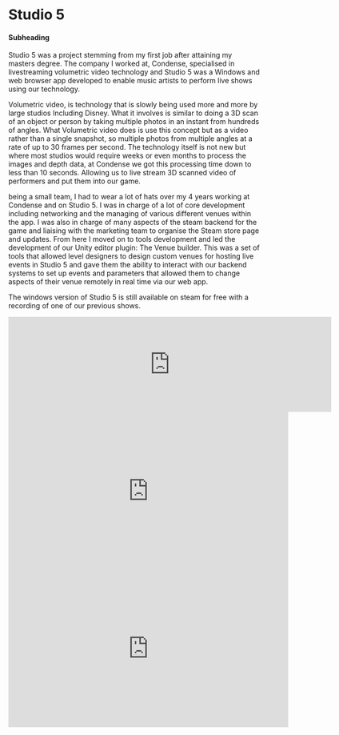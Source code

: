 # Studio 5

#### Subheading

Studio 5 was a project stemming from my first job after attaining my masters degree. The company I worked at, Condense, specialised in livestreaming volumetric video technology and Studio 5 was a Windows and web browser app developed to enable music artists to perform live shows using our technology.

Volumetric video, is technology that is slowly being used more and more by large studios Including Disney. What it involves is similar to doing a 3D scan of an object or person by taking multiple photos in an instant from hundreds of angles. What Volumetric video does is use this concept but as a video rather than a single snapshot, so multiple photos from multiple angles at a rate of up to 30 frames per second. The technology itself is not new but where most studios would require weeks or even months to process the images and depth data, at Condense we got this processing time down to less than 10 seconds. Allowing us to live stream 3D scanned video of performers and put them into our game.

being a small team, I had to wear a lot of hats over my 4 years working at Condense and on Studio 5. I was in charge of a lot of core development including networking and the managing of various different venues within the app. I was also in charge of many aspects of the steam backend for the game and liaising with the marketing team to organise the Steam store page and updates. From here I moved on to tools development and led the development of our Unity editor plugin: The Venue builder. This was a set of tools that allowed level designers to design custom venues for hosting live events in Studio 5 and gave them the ability to interact with our backend systems to set up events and parameters that allowed them to change aspects of their venue remotely in real time via our web app.

The windows version of Studio 5 is still available on steam for free with a recording of one of our previous shows.

<iframe src="https://store.steampowered.com/widget/2271140/" frameborder="0" width="646" height="190"></iframe>

<iframe width="560" height="315" src="https://www.youtube.com/embed/9cQyvhL8eZY?si=qCXdVKVc4DO5XM-4" title="YouTube video player" frameborder="0" allow="accelerometer; autoplay; clipboard-write; encrypted-media; gyroscope; picture-in-picture; web-share" referrerpolicy="strict-origin-when-cross-origin" allowfullscreen></iframe>

<iframe width="560" height="315" src="https://www.youtube.com/embed/6M85nnlorus?si=xkewCWmkcZtWlEg_" title="YouTube video player" frameborder="0" allow="accelerometer; autoplay; clipboard-write; encrypted-media; gyroscope; picture-in-picture; web-share" referrerpolicy="strict-origin-when-cross-origin" allowfullscreen></iframe>